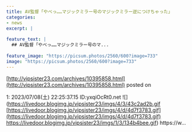 ```yaml
---
title: AV監督「やべっ……マジックミラー号のマジックミラー逆につけちゃった」
categories:
- news
excerpt: |
  
feature_text: |
  ## AV監督「やべっ……マジックミラー号のマ...
  
feature_image: "https://picsum.photos/2560/600?image=733"
image: "https://picsum.photos/2560/600?image=733"
---
```


[http://vipsister23.com/archives/10395858.html](http://vipsister23.com/archives/10395858.html)
posted on 

<!--more-->

1: 2023/07/08(土) 22:25:37.15 ID:yxqiOcRt0.net ![](https://livedoor.blogimg.jp/vipsister23/imgs/4/3/43c2ad2b.gif [https://livedoor.blogimg.jp/vipsister23/imgs/4/d/4d7f3783.gif](https://livedoor.blogimg.jp/vipsister23/imgs/4/d/4d7f3783.gif) https://livedoor.blogimg.jp/vipsister23/imgs/1/3/134b4bee.gif) https://w...
